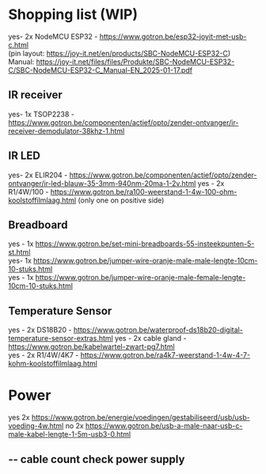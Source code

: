 
# Shopping list (WIP)
yes- 2x NodeMCU ESP32 - https://www.gotron.be/esp32-joyit-met-usb-c.html  
(pin layout: https://joy-it.net/en/products/SBC-NodeMCU-ESP32-C)  
Manual: https://joy-it.net/files/files/Produkte/SBC-NodeMCU-ESP32-C/SBC-NodeMCU-ESP32-C_Manual-EN_2025-01-17.pdf  

## IR receiver
yes- 1x TSOP2238 - https://www.gotron.be/componenten/actief/opto/zender-ontvanger/ir-receiver-demodulator-38khz-1.html  

## IR LED
yes- 2x ELIR204 - https://www.gotron.be/componenten/actief/opto/zender-ontvanger/ir-led-blauw-35-3mm-940nm-20ma-1-2v.html
yes - 2x R1/4W/100 - https://www.gotron.be/ra100-weerstand-1-4w-100-ohm-koolstoffilmlaag.html 
(only one on positive side)  

## Breadboard
yes - 1x https://www.gotron.be/set-mini-breadboards-55-insteekpunten-5-st.html  
yes- 1x https://www.gotron.be/jumper-wire-oranje-male-male-lengte-10cm-10-stuks.html  
yes - 1x https://www.gotron.be/jumper-wire-oranje-male-female-lengte-10cm-10-stuks.html  


## Temperature Sensor
yes - 2x DS18B20 - https://www.gotron.be/waterproof-ds18b20-digital-temperature-sensor-extras.html
yes - 2x cable gland - https://www.gotron.be/kabelwartel-zwart-pg7.html  
yes - 2x R1/4W/4K7 - https://www.gotron.be/ra4k7-weerstand-1-4w-4-7-kohm-koolstoffilmlaag.html


# Power
yes 2x https://www.gotron.be/energie/voedingen/gestabiliseerd/usb/usb-voeding-4w.html
no 2x https://www.gotron.be/usb-a-male-naar-usb-c-male-kabel-lengte-1-5m-usb3-0.html

--
cable count check
power supply
--